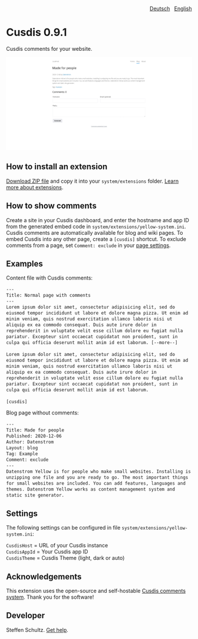<p align="right"><a href="README-de.md">Deutsch</a> &nbsp; <a href="README.md">English</a></p>

# Cusdis 0.9.1

Cusdis comments for your website.

<p align="center"><img src="SCREENSHOT.png" alt="Screenshot"></p>

## How to install an extension

[Download ZIP file](https://github.com/schulle4u/yellow-cusdis/archive/refs/heads/main.zip) and copy it into your `system/extensions` folder. [Learn more about extensions](https://github.com/annaesvensson/yellow-update).

## How to show comments

Create a site in your Cusdis dashboard, and enter the hostname and app ID from the generated embed code in `system/extensions/yellow-system.ini`. Cusdis comments are automatically available for blog and wiki pages. To embed Cusdis into any other page, create a `[cusdis]` shortcut. To exclude comments from a page, set `Comment: exclude` in your [page settings](https://github.com/annaesvensson/yellow-core#user-content-settings-page). 

## Examples

Content file with Cusdis comments: 

```
---
Title: Normal page with comments
---
Lorem ipsum dolor sit amet, consectetur adipisicing elit, sed do eiusmod tempor incididunt ut labore et dolore magna pizza. Ut enim ad minim veniam, quis nostrud exercitation ullamco laboris nisi ut aliquip ex ea commodo consequat. Duis aute irure dolor in reprehenderit in voluptate velit esse cillum dolore eu fugiat nulla pariatur. Excepteur sint occaecat cupidatat non proident, sunt in culpa qui officia deserunt mollit anim id est laborum. [--more--]

Lorem ipsum dolor sit amet, consectetur adipisicing elit, sed do eiusmod tempor incididunt ut labore et dolore magna pizza. Ut enim ad minim veniam, quis nostrud exercitation ullamco laboris nisi ut aliquip ex ea commodo consequat. Duis aute irure dolor in reprehenderit in voluptate velit esse cillum dolore eu fugiat nulla pariatur. Excepteur sint occaecat cupidatat non proident, sunt in culpa qui officia deserunt mollit anim id est laborum.

[cusdis]
```

Blog page without comments: 

```
---
Title: Made for people
Published: 2020-12-06
Author: Datenstrom
Layout: blog
Tag: Example
Comment: exclude
---
Datenstrom Yellow is for people who make small websites. Installing is unzipping one file and you are ready to go. The most important things for small websites are included. You can add features, languages and themes. Datenstrom Yellow works as content management system and static site generator.
```

## Settings

The following settings can be configured in file `system/extensions/yellow-system.ini`:

`CusdisHost` = URL of your Cusdis instance  
`CusdisAppId` = Your Cusdis app ID  
`CusdisTheme` = Cusdis Theme (light, dark or auto)  

## Acknowledgements

This extension uses the open-source and self-hostable [Cusdis comments system](https://cusdis.com/). Thank you for the software! 

## Developer

Steffen Schultz. [Get help](https://datenstrom.se/yellow/help/).
